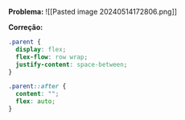 **Problema:**
![[Pasted image 20240514172806.png]]

**Correção:**
```CSS
.parent {
  display: flex;
  flex-flow: row wrap;
  justify-content: space-between;
}

.parent::after {
  content: "";
  flex: auto;
}
```
